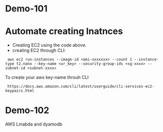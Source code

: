 
# Demo-101
# Automate  creating Inatnces

 * Creating EC2 using the code above.
 * creating EC2 through CLI:

  ```
   aws ec2 run-instances --image-id <ami-xxxxxxx> --count 1 --instance-type t2.nano --key-name <ur_key> --security-group-ids <sg-xxxx> --subnet-id <subnet-xxxx>
  ```
  To create your aws key-name throuh CLI

  ```
   https://docs.aws.amazon.com/cli/latest/userguide/cli-services-ec2-keypairs.html

  ```
# Demo-102
AWS Lmabda and dyamodb
